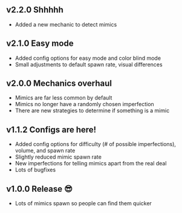 ## v2.2.0 Shhhhh
- Added a new mechanic to detect mimics

## v2.1.0 Easy mode
- Added config options for easy mode and color blind mode
- Small adjustments to default spawn rate, visual differences

## v2.0.0 Mechanics overhaul
- Mimics are far less common by default
- Mimics no longer have a randomly chosen imperfection
- There are new strategies to determine if something is a mimic

## v1.1.2 Configs are here!
- Added config options for difficulty (# of possible imperfections), volume, and spawn rate
- Slightly reduced mimic spawn rate
- New imperfections for telling mimics apart from the real deal
- Lots of bugfixes

## v1.0.0 Release 😎
- Lots of mimics spawn so people can find them quicker
